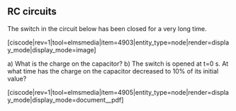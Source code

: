 ## RC circuits

The switch in the circuit below has been closed for a very long time.

[ciscode|rev=1|tool=elmsmedia|item=4903|entity_type=node|render=display_mode|display_mode=image]

a) What is the charge on the capacitor?
b) The switch is opened at t=0 s. At what time has the charge on the capacitor decreased to 10% of its initial value?



[ciscode|rev=1|tool=elmsmedia|item=4905|entity_type=node|render=display_mode|display_mode=document__pdf]